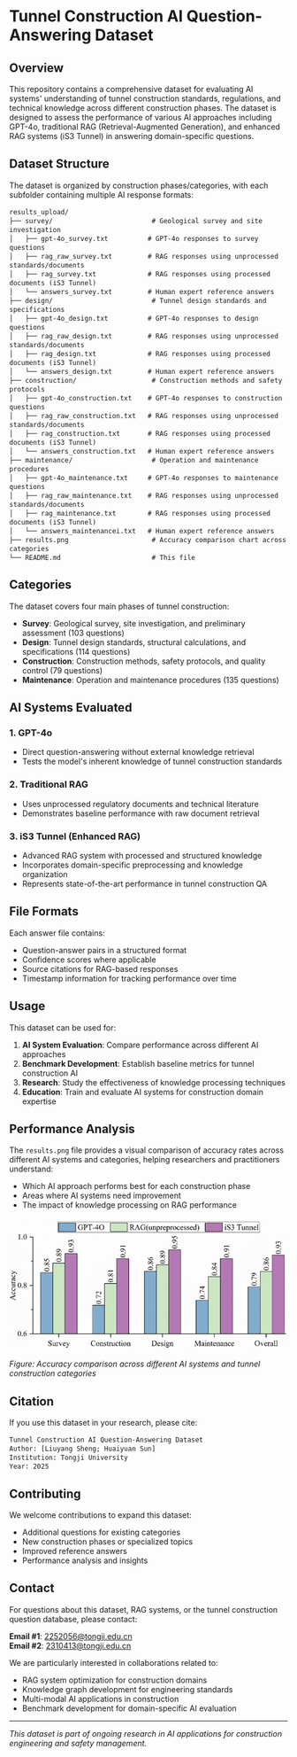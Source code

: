# Tunnel Construction AI Question-Answering Dataset

## Overview

This repository contains a comprehensive dataset for evaluating AI systems' understanding of tunnel construction standards, regulations, and technical knowledge across different construction phases. The dataset is designed to assess the performance of various AI approaches including GPT-4o, traditional RAG (Retrieval-Augmented Generation), and enhanced RAG systems (iS3 Tunnel) in answering domain-specific questions.

## Dataset Structure

The dataset is organized by construction phases/categories, with each subfolder containing multiple AI response formats:

```
results_upload/
├── survey/                         # Geological survey and site investigation
│   ├── gpt-4o_survey.txt          # GPT-4o responses to survey questions
│   ├── rag_raw_survey.txt         # RAG responses using unprocessed standards/documents
│   ├── rag_survey.txt             # RAG responses using processed documents (iS3 Tunnel)
│   └── answers_survey.txt         # Human expert reference answers
├── design/                         # Tunnel design standards and specifications
│   ├── gpt-4o_design.txt          # GPT-4o responses to design questions
│   ├── rag_raw_design.txt         # RAG responses using unprocessed standards/documents
│   ├── rag_design.txt             # RAG responses using processed documents (iS3 Tunnel)
│   └── answers_design.txt         # Human expert reference answers
├── construction/                   # Construction methods and safety protocols
│   ├── gpt-4o_construction.txt    # GPT-4o responses to construction questions
│   ├── rag_raw_construction.txt   # RAG responses using unprocessed standards/documents
│   ├── rag_construction.txt       # RAG responses using processed documents (iS3 Tunnel)
│   └── answers_construction.txt   # Human expert reference answers
├── maintenance/                    # Operation and maintenance procedures
│   ├── gpt-4o_maintenance.txt     # GPT-4o responses to maintenance questions
│   ├── rag_raw_maintenance.txt    # RAG responses using unprocessed standards/documents
│   ├── rag_maintenance.txt        # RAG responses using processed documents (iS3 Tunnel)
│   └── answers_maintenancei.txt   # Human expert reference answers
├── results.png                     # Accuracy comparison chart across categories
└── README.md                       # This file
```

## Categories

The dataset covers four main phases of tunnel construction:

- **Survey**: Geological survey, site investigation, and preliminary assessment (103 questions)
- **Design**: Tunnel design standards, structural calculations, and specifications (114 questions)
- **Construction**: Construction methods, safety protocols, and quality control (79 questions)
- **Maintenance**: Operation and maintenance procedures (135 questions)

## AI Systems Evaluated

### 1. GPT-4o
- Direct question-answering without external knowledge retrieval
- Tests the model's inherent knowledge of tunnel construction standards

### 2. Traditional RAG
- Uses unprocessed regulatory documents and technical literature
- Demonstrates baseline performance with raw document retrieval

### 3. iS3 Tunnel (Enhanced RAG)
- Advanced RAG system with processed and structured knowledge
- Incorporates domain-specific preprocessing and knowledge organization
- Represents state-of-the-art performance in tunnel construction QA

## File Formats

Each answer file contains:
- Question-answer pairs in a structured format
- Confidence scores where applicable
- Source citations for RAG-based responses
- Timestamp information for tracking performance over time

## Usage

This dataset can be used for:

1. **AI System Evaluation**: Compare performance across different AI approaches
2. **Benchmark Development**: Establish baseline metrics for tunnel construction AI
3. **Research**: Study the effectiveness of knowledge processing techniques
4. **Education**: Train and evaluate AI systems for construction domain expertise

## Performance Analysis

The `results.png` file provides a visual comparison of accuracy rates across different AI systems and categories, helping researchers and practitioners understand:

- Which AI approach performs best for each construction phase
- Areas where AI systems need improvement
- The impact of knowledge processing on RAG performance

![Performance Results](results.png)

*Figure: Accuracy comparison across different AI systems and tunnel construction categories*

## Citation

If you use this dataset in your research, please cite:

```
Tunnel Construction AI Question-Answering Dataset
Author: [Liuyang Sheng; Huaiyuan Sun]
Institution: Tongji University
Year: 2025
```

## Contributing

We welcome contributions to expand this dataset:

- Additional questions for existing categories
- New construction phases or specialized topics
- Improved reference answers
- Performance analysis and insights

## Contact

For questions about this dataset, RAG systems, or the tunnel construction question database, please contact:

**Email #1**: 2252056@tongji.edu.cn  
**Email #2**: 2310413@tongji.edu.cn

We are particularly interested in collaborations related to:
- RAG system optimization for construction domains
- Knowledge graph development for engineering standards
- Multi-modal AI applications in construction
- Benchmark development for domain-specific AI evaluation

---

*This dataset is part of ongoing research in AI applications for construction engineering and safety management.* 